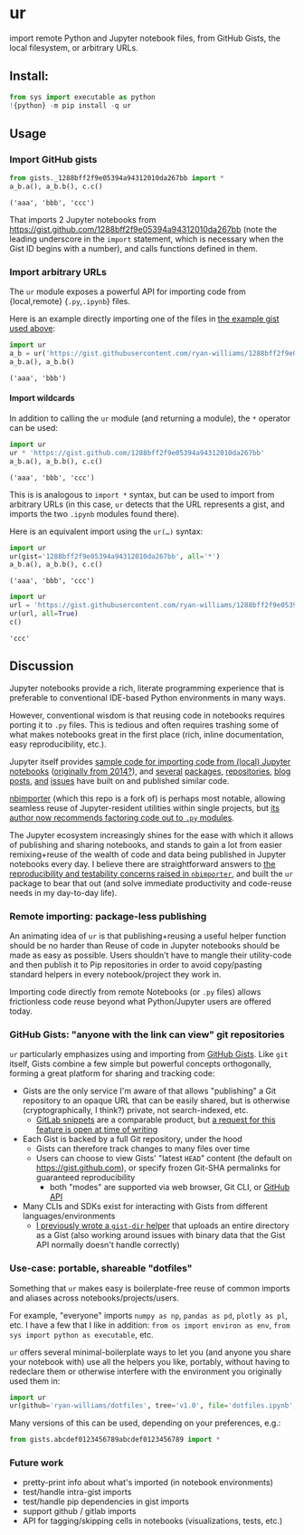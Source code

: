 # ur
import remote Python and Jupyter notebook files, from GitHub Gists, the local filesystem, or arbitrary URLs.

## Install:


```python
from sys import executable as python
!{python} -m pip install -q ur
```

## Usage

### Import GitHub gists


```python
from gists._1288bff2f9e05394a94312010da267bb import *
a_b.a(), a_b.b(), c.c()
```




    ('aaa', 'bbb', 'ccc')



That imports 2 Jupyter notebooks from https://gist.github.com/1288bff2f9e05394a94312010da267bb (note the leading underscore in the `import` statement, which is necessary when the Gist ID begins with a number), and calls functions defined in them.

### Import arbitrary URLs
The `ur` module exposes a powerful API for importing code from {local,remote} {`.py`,`.ipynb`} files.

Here is an example directly importing one of the files in [the example gist used above](https://gist.github.com/ryan-williams/1288bff2f9e05394a94312010da267bb):


```python
import ur
a_b = ur('https://gist.githubusercontent.com/ryan-williams/1288bff2f9e05394a94312010da267bb/raw/a_b.ipynb')
a_b.a(), a_b.b()
```




    ('aaa', 'bbb')



#### Import wildcards

In addition to calling the `ur` module (and returning a module), the `*` operator can be used:


```python
import ur
ur * 'https://gist.github.com/1288bff2f9e05394a94312010da267bb'
a_b.a(), a_b.b(), c.c()
```




    ('aaa', 'bbb', 'ccc')



This is is analogous to `import *` syntax, but can be used to import from arbitrary URLs (in this case, `ur` detects that the URL represents a gist, and imports the two `.ipynb` modules found there).

Here is an equivalent import using the `ur(…)` syntax:


```python
import ur
ur(gist='1288bff2f9e05394a94312010da267bb', all='*')
a_b.a(), a_b.b(), c.c()
```




    ('aaa', 'bbb', 'ccc')




```python
import ur
url = 'https://gist.githubusercontent.com/ryan-williams/1288bff2f9e05394a94312010da267bb/raw/0a2b5966c22c5461734063b78239262e39e4f363/c.ipynb'
ur(url, all=True)
c()
```




    'ccc'



## Discussion
Jupyter notebooks provide a rich, literate programming experience that is preferable to conventional IDE-based Python environments in many ways.

However, conventional wisdom is that reusing code in notebooks requires porting it to `.py` files. This is tedious and often requires trashing some of what makes notebooks great in the first place (rich, inline documentation, easy reproducibility, etc.).

Jupyter itself provides [sample code for importing code from (local) Jupyter notebooks](https://jupyter-notebook.readthedocs.io/en/stable/examples/Notebook/Importing%20Notebooks.html) ([originally from 2014?](https://github.com/adrn/ipython/blob/master/examples/Notebook/Importing%20Notebooks.ipynb)), and [several](https://github.com/marella/nbimport) [packages](https://github.com/rileyedmunds/import-ipynb), [repositories](https://github.com/ipython/ipynb), [blog posts](https://vispud.blogspot.com/2019/02/ipynb-import-another-ipynb-file.html), [and](https://github.com/jupyter/notebook/issues/1588) [issues](https://github.com/jupyter/notebook/issues/3479) have built on and published similar code.

[nbimporter](https://github.com/grst/nbimporter) (which this repo is a fork of) is perhaps most notable, allowing seamless reuse of Jupyter-resident utilities within single projects, but [its author now recommends factoring code out to `.py` modules](https://github.com/grst/nbimporter/blob/0fc2bdf458005be742090f67c306a4e3bcc04e77/README.md#update-2019-06-i-do-not-recommend-any-more-to-use-nbimporter).

The Jupyter ecosystem increasingly shines for the ease with which it allows of publishing and sharing notebooks, and stands to gain a lot from easier remixing+reuse of the wealth of code and data being published in Jupyter notebooks every day. I believe there are straightforward answers to [the reproducibility and testability concerns raised in `nbimporter`](https://github.com/grst/nbimporter/blob/0fc2bdf458005be742090f67c306a4e3bcc04e77/README.md#why), and built the `ur` package to bear that out (and solve immediate productivity and code-reuse needs in my day-to-day life).

### Remote importing: package-less publishing
An animating idea of `ur` is that publishing+reusing a useful helper function should be no harder than
Reuse of code in Jupyter notebooks should be made as easy as possible. Users shouldn't have to mangle their utility-code and then publish it to Pip repositories in order to avoid copy/pasting standard helpers in every notebook/project they work in.

Importing code directly from remote Notebooks (or `.py` files) allows frictionless code reuse beyond what Python/Jupyter users are offered today.

### GitHub Gists: "anyone with the link can view" git repositories
`ur` particularly emphasizes using and importing from [GitHub Gists](https://help.github.com/en/enterprise/2.13/user/articles/about-gists). Like `git` itself, Gists combine a few simple but powerful concepts orthogonally, forming a great platform for sharing and tracking code:
- Gists are the only service I'm aware of that allows "publishing" a Git repository to an opaque URL that can be easily shared, but is otherwise (cryptographically, I think?) private, not search-indexed, etc.
  - [GitLab snippets](https://docs.gitlab.com/ee/user/snippets.html) are a comparable product, but [a request for this feature is open at time of writing](https://gitlab.com/gitlab-org/gitlab/issues/14201)
- Each Gist is backed by a full Git repository, under the hood
  - Gists can therefore track changes to many files over time
  - Users can choose to view Gists' "latest `HEAD`" content (the default on https://gist.github.com), or specify frozen Git-SHA permalinks for guaranteed reproducibility
    - both "modes" are supported via web browser, Git CLI, or [GitHub API](https://developer.github.com/v3/gists/#get-a-single-gist)
- Many CLIs and SDKs exist for interacting with Gists from different languages/environments
  - [I previously wrote a `gist-dir` helper](https://github.com/defunkt/gist/issues/191#issuecomment-569572229) that uploads an entire directory as a Gist (also working around issues with binary data that the Gist API normally doesn't handle correctly)

### Use-case: portable, shareable "dotfiles"
Something that `ur` makes easy is boilerplate-free reuse of common imports and aliases across notebooks/projects/users.

For example, "everyone" imports `numpy as np`, `pandas as pd`, `plotly as pl`, etc. I have a few that I like in addition: `from os import environ as env`, `from sys import python as executable`, etc.

`ur` offers several minimal-boilerplate ways to let you (and anyone you share your notebook with) use all the helpers you like, portably, without having to redeclare them or otherwise interfere with the environment you originally used them in:

```python
import ur
ur(github='ryan-williams/dotfiles', tree='v1.0', file='dotfiles.ipynb', all='*')
```

Many versions of this can be used, depending on your preferences, e.g.:

```python
from gists.abcdef0123456789abcdef0123456789 import *
```

### Future work
- pretty-print info about what's imported (in notebook environments)
- test/handle intra-gist imports
- test/handle pip dependencies in gist imports
- support github / gitlab imports
- API for tagging/skipping cells in notebooks (visualizations, tests, etc.)
